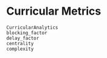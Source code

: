 # Curricular Metrics

```@docs
CurricularAnalytics
blocking_factor
delay_factor
centrality
complexity
```